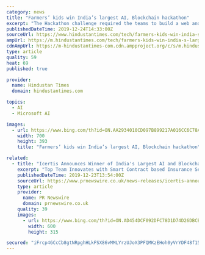 ```yaml
---
category: news
title: "Farmers’ kids win India’s largest AI, Blockchain hackathon"
excerpt: "The Hackathon challenge required the teams to build a web and mobile interface, develop and train their AI/ML algorithms and utilize appropriate cloud services including the Microsoft Azure Blockchain as a Service. “We were amazed by the range and depth ..."
publishedDateTime: 2019-12-24T14:33:00Z
sourceUrl: https://www.hindustantimes.com/tech/farmers-kids-win-india-s-largest-ai-blockchain-hackathon/story-AZoVycvkfe6Egg46L2jqaP.html
ampUrl: https://m.hindustantimes.com/tech/farmers-kids-win-india-s-largest-ai-blockchain-hackathon/story-AZoVycvkfe6Egg46L2jqaP_amp.html
cdnAmpUrl: https://m-hindustantimes-com.cdn.ampproject.org/c/s/m.hindustantimes.com/tech/farmers-kids-win-india-s-largest-ai-blockchain-hackathon/story-AZoVycvkfe6Egg46L2jqaP_amp.html
type: article
quality: 59
heat: 69
published: true

provider:
  name: Hindustan Times
  domain: hindustantimes.com

topics:
  - AI
  - Microsoft AI

images:
  - url: https://www.bing.com/th?id=ON.AA2934010CD097B899217A016CC6C78A
    width: 700
    height: 393
    title: "Farmers’ kids win India’s largest AI, Blockchain hackathon"

related:
  - title: "Icertis Announces Winner of India's Largest AI and Blockchain Hackathon"
    excerpt: "Top Team Innovates with Smart Contract based Insurance Settlement Solution Using Cutting-edge Machine Learning and Distributed Ledger Technology The Hackathon challenge required the teams to build a web and mobile interface, develop and train their AI/ML algorithms and utilize appropriate cloud services including the Microsoft Azure Blockchain ..."
    publishedDateTime: 2019-12-23T13:54:00Z
    sourceUrl: https://www.prnewswire.co.uk/news-releases/icertis-announces-winner-of-india-s-largest-ai-and-blockchain-hackathon-815839819.html
    type: article
    provider:
      name: PR Newswire
      domain: prnewswire.co.uk
    quality: 39
    images:
      - url: https://www.bing.com/th?id=ON.AD454DCF092DFC78D1D74D26DBCBD6DF
        width: 600
        height: 315

secured: "iFrcp4GCcCb8gtNRpghHLkFSX86vMMLYrzUJoX3PFQMKzEHoh0yVrYDF48f156l2t0uuSmDOBvUZd6qZwdZym0n8292Q7U+rbgazydMx71ilMHgQvlZcbCZzpjBoiAhGR8NUC5QD8YZ+HjhIiRyeb+zuQbBxg6qzMhEJX4nD2hxPmVtopD1OVbdCqrtmrE7Lq5QIbPjxpc/4+sn91FtFX02PHk5/MTKUPzDw8govNSRpxDhxx4AACO4rwc8Src54bdJkvvrAMSwzkeBxo6jxkg==;FtjpLIK7BpxkiLJlnKh7lg=="
---
```


